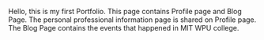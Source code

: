 Hello, this is my first Portfolio.
This page contains Profile page and Blog Page.
The personal professional information page is shared on Profile page.
The Blog Page contains the events that happened in MIT WPU college.

